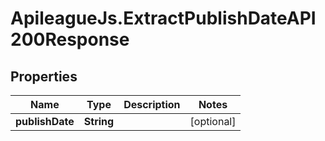 # ApileagueJs.ExtractPublishDateAPI200Response

## Properties

Name | Type | Description | Notes
------------ | ------------- | ------------- | -------------
**publishDate** | **String** |  | [optional] 


